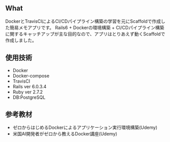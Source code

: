 ## What
DockerとTravisCIによるCI/CDパイプライン構築の学習を元にScaffoldで作成した簡易メモアプリです。
Rails6 + Dockerの環境構築 + CI/CDパイプライン構築に関するキャッチアップが主な目的なので、アプリはとりあえず動くScaffoldで作成しました。

## 使用技術
- Docker
- Docker-compose
- TravisCI
- Rails ver 6.0.3.4
- Ruby ver 2.7.2
- DB:PostgreSQL

## 参考教材
- ゼロからはじめるDockerによるアプリケーション実行環境構築(Udemy)
- 米国AI開発者がゼロから教えるDocker講座(Udemy)
